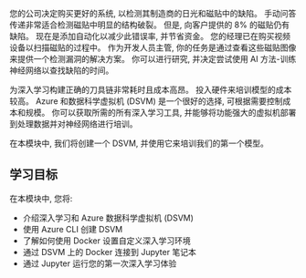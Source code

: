 您的公司决定购买更好的系统, 以检测其制造商的日光和磁贴中的缺陷。 手动问答传递非常适合检测磁贴中明显的结构破裂。 但是, 向客户提供的 8% 的磁贴仍有缺陷。 现在是添加自动化以减少此错误率, 并节省资金。 您的经理已在购买视频设备以扫描磁贴的过程中。 作为开发人员主管, 你的任务是通过查看这些磁贴图像来提供一个检测漏洞的解决方案。 你可以进行研究, 并决定尝试使用 AI 方法-训练神经网络以查找缺陷的时间。 

为深入学习构建正确的刀具链非常耗时且成本高昂。 投入硬件来培训模型的成本较高。 Azure 和数据科学虚拟机 (DSVM) 是一个很好的选择, 可根据需要控制成本和规模。 你可以获取所需的所有深入学习工具, 并能够将功能强大的虚拟机部署到处理数据并对神经网络进行培训。  

在本模块中, 我们将创建一个 DSVM, 并使用它来培训我们的第一个模型。 

## <a name="learning-objectives"></a>学习目标

在本模块中, 您将:

  - 介绍深入学习和 Azure 数据科学虚拟机 (DSVM)
  - 使用 Azure CLI 创建 DSVM
  - 了解如何使用 Docker 设置自定义深入学习环境
  - 通过 DSVM 上的 Docker 连接到 Jupyter 笔记本
  - 通过 Jupyter 运行您的第一次深入学习体验